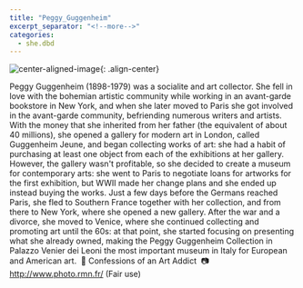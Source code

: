 ```yaml
---
title: "Peggy_Guggenheim"
excerpt_separator: "<!--more-->"
categories:
  - she.dbd
---
```



![center-aligned-image](https://cdn.pixabay.com/photo/2020/10/26/16/56/man-5687861_1280.png){: .align-center}


Peggy Guggenheim (1898-1979) was a socialite and art collector. She fell in love with the bohemian artistic community while working in an avant-garde bookstore in New York, and when she later moved to Paris she got involved in the avant-garde community, befriending numerous writers and artists. With the money that she inherited from her father (the equivalent of about 40 millions), she opened a gallery for modern art in London, called Guggenheim Jeune, and began collecting works of art: she had a habit of purchasing at least one object from each of the exhibitions at her gallery. However, the gallery wasn't profitable, so she decided to create a museum for contemporary arts: she went to Paris to negotiate loans for artworks for the first exhibition, but WWII made her change plans and she ended up instead buying the works. Just a few days before the Germans reached Paris, she fled to Southern France together with her collection, and from there to New York, where she opened a new gallery. After the war and a divorce, she moved to Venice, where she continued collecting and promoting art until the 60s: at that point, she started focusing on presenting what she already owned, making the Peggy Guggenheim Collection in Palazzo Venier dei Leoni the most important museum in Italy for European and American art.⁠
⁠
📕 Confessions of an Art Addict⁠
⁠
📷 http://www.photo.rmn.fr/ (Fair use)⁠
